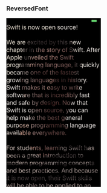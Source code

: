 ### ReversedFont

<img src="https://raw.githubusercontent.com/frootloops/ReversedFont/master/demo.gif" width="250">
